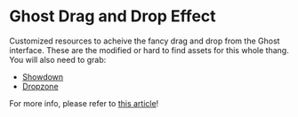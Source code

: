 Ghost Drag and Drop Effect
==========================

Customized resources to acheive the fancy drag and drop from the Ghost interface. These are the modified or hard to find assets for this whole thang. You will also need to grab:

* [Showdown](https://github.com/coreyti/showdown "Showdown")
* [Dropzone](http://www.dropzonejs.com "Dropzone")

For more info, please refer to [this article](http://chrisjdavis.org/getting-that-ghost-drag-and-drop-effect "Getting that Ghost Drag and Drop effect")!
